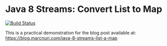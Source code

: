 # Java 8 Streams: Convert List to Map

[![Build Status](https://travis-ci.org/marcnuri-demo/spring-bean-scopes.svg?branch=master)](https://travis-ci.org/marcnuri-demo/java8-streams-list-to-map)

This is a practical demonstration for the blog post available at: https://blog.marcnuri.com/java-8-streams-list-a-map
